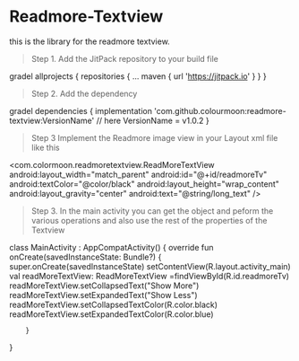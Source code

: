 # Readmore-Textview
this is the library for the readmore textview.


>Step 1. Add the JitPack repository to your build file

gradel
allprojects {
		repositories {
			...
			maven { url 'https://jitpack.io' }
		}
	}
  
  >Step 2. Add the dependency

 gradel
dependencies {
	          implementation 'com.github.colourmoon:readmore-textview:VersionName' // here VersionName = v1.0.2
	}
  
  > Step 3 Implement the Readmore image view in your Layout xml file like this

   <com.colormoon.readmoretextview.ReadMoreTextView
        android:layout_width="match_parent"
        android:id="@+id/readmoreTv"
        android:textColor="@color/black"
        android:layout_height="wrap_content"
        android:layout_gravity="center"
        android:text="@string/long_text" />



  > Step 3. In the main activity you can get the object and peform the various operations and also use the rest of the properties of the Textview
   
  class MainActivity : AppCompatActivity()  {
    override fun onCreate(savedInstanceState: Bundle?) {
        super.onCreate(savedInstanceState)
        setContentView(R.layout.activity_main)
         val readMoreTextView: ReadMoreTextView =findViewById(R.id.readmoreTv)
        readMoreTextView.setCollapsedText("Show More")
        readMoreTextView.setExpandedText("Show Less")
        readMoreTextView.setCollapsedTextColor(R.color.black)
        readMoreTextView.setExpandedTextColor(R.color.blue)
      
        }
        
 }



